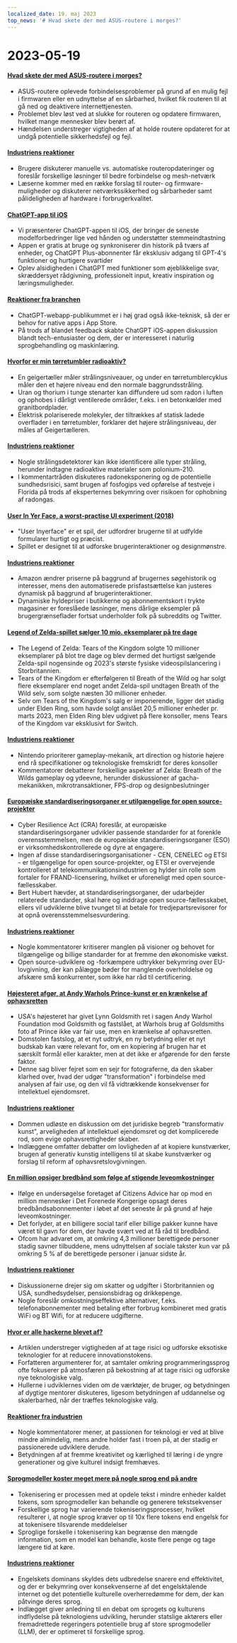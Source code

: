 ```yaml
---
localized_date: 19. maj 2023
top_news: '# Hvad skete der med ASUS-routere i morges?'
---
```


# 2023-05-19

#### [Hvad skete der med ASUS-routere i morges?](https://www.downtowndougbrown.com/2023/05/what-happened-with-asus-routers-this-morning/)

- ASUS-routere oplevede forbindelsesproblemer på grund af en mulig fejl i firmwaren eller en udnyttelse af en sårbarhed, hvilket fik routeren til at gå ned og deaktivere internettjenesten.
- Problemet blev løst ved at slukke for routeren og opdatere firmwaren, hvilket mange mennesker blev berørt af.
- Hændelsen understreger vigtigheden af at holde routere opdateret for at undgå potentielle sikkerhedsfejl og fejl.

#### [Industriens reaktioner](http://news.ycombinator.com/item?id=35983866)

- Brugere diskuterer manuelle vs. automatiske routeropdateringer og foreslår forskellige løsninger til bedre forbindelse og mesh-netværk
- Læserne kommer med en række forslag til router- og firmware-muligheder og diskuterer netværkssikkerhed og sårbarheder samt pålideligheden af hardware i forbrugerkvalitet.

#### [ChatGPT-app til iOS](https://openai.com/blog/introducing-the-chatgpt-app-for-ios)

- Vi præsenterer ChatGPT-appen til iOS, der bringer de seneste modelforbedringer lige ved hånden og understøtter stemmeindtastning
- Appen er gratis at bruge og synkroniserer din historik på tværs af enheder, og ChatGPT Plus-abonnenter får eksklusiv adgang til GPT-4's funktioner og hurtigere svartider
- Oplev alsidigheden i ChatGPT med funktioner som øjeblikkelige svar, skræddersyet rådgivning, professionelt input, kreativ inspiration og læringsmuligheder.

#### [Reaktioner fra branchen](http://news.ycombinator.com/item?id=35990552)

- ChatGPT-webapp-publikummet er i høj grad også ikke-teknisk, så der er behov for native apps i App Store.
- På trods af blandet feedback skabte ChatGPT iOS-appen diskussion blandt tech-entusiaster og dem, der er interesseret i naturlig sprogbehandling og maskinlæring.

#### [Hvorfor er min tørretumbler radioaktiv?](https://physics.stackexchange.com/questions/764460/why-is-my-dryer-radioactive)

- En geigertæller måler strålingsniveauer, og under en tørretumblercyklus måler den et højere niveau end den normale baggrundsstråling.
- Uran og thorium i tunge stenarter kan diffundere ud som radon i luften og ophobes i dårligt ventilerede områder, f.eks. i en betonkælder med granitbordplader.
- Elektrisk polariserede molekyler, der tiltrækkes af statisk ladede overflader i en tørretumbler, forklarer det højere strålingsniveau, der måles af Geigertælleren.

#### [Industriens reaktioner](http://news.ycombinator.com/item?id=35990858)

- Nogle strålingsdetektorer kan ikke identificere alle typer stråling, herunder indtagne radioaktive materialer som polonium-210.
- I kommentartråden diskuteres radoneksponering og de potentielle sundhedsrisici, samt brugen af fosfogips ved opførelse af testveje i Florida på trods af eksperternes bekymring over risikoen for ophobning af radongas.

#### [User In Yer Face, a worst-practise UI experiment (2018)](https://userinyerface.com/)

- "User Inyerface" er et spil, der udfordrer brugerne til at udfylde formularer hurtigt og præcist.
- Spillet er designet til at udforske brugerinteraktioner og designmønstre.

#### [Industriens reaktioner](http://news.ycombinator.com/item?id=35985240)

- Amazon ændrer priserne på baggrund af brugernes søgehistorik og interesser, mens den automatiserede prisfastsættelse kan justeres dynamisk på baggrund af brugerinteraktioner.
- Dynamiske hyldepriser i butikkerne og abonnementskort i trykte magasiner er foreslåede løsninger, mens dårlige eksempler på brugergrænseflader fortsat underholder folk på subreddits og Twitter.

#### [Legend of Zelda-spillet sælger 10 mio. eksemplarer på tre dage](https://finance.yahoo.com/news/legend-zelda-game-sells-10-172603983.html)

- The Legend of Zelda: Tears of the Kingdom solgte 10 millioner eksemplarer på blot tre dage og blev dermed det hurtigst sælgende Zelda-spil nogensinde og 2023's største fysiske videospilslancering i Storbritannien.
- Tears of the Kingdom er efterfølgeren til Breath of the Wild og har solgt flere eksemplarer end noget andet Zelda-spil undtagen Breath of the Wild selv, som solgte næsten 30 millioner enheder.
- Selv om Tears of the Kingdom's salg er imponerende, ligger det stadig under Elden Ring, som havde solgt anslået 20,5 millioner enheder pr. marts 2023, men Elden Ring blev udgivet på flere konsoller, mens Tears of the Kingdom var eksklusivt for Switch.

#### [Industriens reaktioner](http://news.ycombinator.com/item?id=35986956)

- Nintendo prioriterer gameplay-mekanik, art direction og historie højere end rå specifikationer og teknologiske fremskridt for deres konsoller
- Kommentatorer debatterer forskellige aspekter af Zelda: Breath of the Wilds gameplay og ydeevne, herunder diskussioner af gacha-mekanikken, mikrotransaktioner, FPS-drop og designbeslutninger

#### [Europæiske standardiseringsorganer er utilgængelige for open source-projekter](https://blog.opensource.org/another-issue-with-the-cyber-resilience-act-european-standards-bodies-are-inaccessible-to-open-source-projects/)

- Cyber Resilience Act (CRA) foreslår, at europæiske standardiseringsorganer udvikler passende standarder for at forenkle overensstemmelsen, men de europæiske standardiseringsorganer (ESO) er virksomhedskontrollerede og dyre at engagere.
- Ingen af disse standardiseringsorganisationer - CEN, CENELEC og ETSI - er tilgængelige for open source-projekter, og ETSI er overvejende kontrolleret af telekommunikationsindustrien og hylder sin rolle som fortaler for FRAND-licensering, hvilket er uforeneligt med open source-fællesskaber.
- Bert Hubert hævder, at standardiseringsorganer, der udarbejder relaterede standarder, skal høre og inddrage open source-fællesskabet, ellers vil udviklerne blive tvunget til at betale for tredjepartsrevisorer for at opnå overensstemmelsesvurdering.

#### [Industriens reaktioner](http://news.ycombinator.com/item?id=35985590)

- Nogle kommentatorer kritiserer manglen på visioner og behovet for tilgængelige og billige standarder for at fremme den økonomiske vækst.
- Open source-udviklere og -forkæmpere udtrykker bekymring over EU-lovgivning, der kan pålægge bøder for manglende overholdelse og afskære små konkurrenter, som ikke har råd til certificering.

#### [Højesteret afgør, at Andy Warhols Prince-kunst er en krænkelse af ophavsretten](https://petapixel.com/2023/05/18/supreme-court-rules-andy-warhols-prince-art-is-copyright-infringement/)

- USA's højesteret har givet Lynn Goldsmith ret i sagen Andy Warhol Foundation mod Goldsmith og fastslået, at Warhols brug af Goldsmiths foto af Prince ikke var fair use, men en krænkelse af ophavsretten.
- Domstolen fastslog, at et nyt udtryk, en ny betydning eller et nyt budskab kan være relevant for, om en kopiering af brugen har et særskilt formål eller karakter, men at det ikke er afgørende for den første faktor.
- Denne sag bliver fejret som en sejr for fotograferne, da den skaber klarhed over, hvad der udgør "transformation" i forbindelse med analysen af fair use, og den vil få vidtrækkende konsekvenser for intellektuel ejendomsret.

#### [Industriens reaktioner](http://news.ycombinator.com/item?id=35991725)

- Dommen udløste en diskussion om det juridiske begreb "transformativ kunst", arveligheden af intellektuel ejendomsret og det komplicerede rod, som evige ophavsrettigheder skaber.
- Indlæggene omfatter debatter om lovligheden af at kopiere kunstværker, brugen af generativ kunstig intelligens til at skabe kunstværker og forslag til reform af ophavsretslovgivningen.

#### [En million opsiger bredbånd som følge af stigende leveomkostninger](https://www.bbc.com/news/technology-65622403)

- Ifølge en undersøgelse foretaget af Citizens Advice har op mod en million mennesker i Det Forenede Kongerige opsagt deres bredbåndsabonnementer i løbet af det seneste år på grund af høje leveomkostninger.
- Det forlyder, at en billigere social tarif eller billige pakker kunne have været til gavn for dem, der havde svært ved at få råd til bredbånd.
- Ofcom har advaret om, at omkring 4,3 millioner berettigede personer stadig savner tilbuddene, mens udnyttelsen af sociale takster kun var på omkring 5 % af de berettigede personer i januar sidste år.

#### [Industriens reaktioner](http://news.ycombinator.com/item?id=35984928)

- Diskussionerne drejer sig om skatter og udgifter i Storbritannien og USA, sundhedsydelser, pensionsbidrag og drikkepenge.
- Nogle foreslår omkostningseffektive alternativer, f.eks. telefonabonnementer med betaling efter forbrug kombineret med gratis WiFi og BT Wifi, for at reducere udgifterne.

#### [Hvor er alle hackerne blevet af?](https://morepablo.com/2023/05/where-have-all-the-hackers-gone.html)

- Artiklen understreger vigtigheden af at tage risici og udforske eksotiske teknologier for at reducere innovationstokens.
- Forfatteren argumenterer for, at samtaler omkring programmeringssprog ofte fokuserer på atmosfæren på bekostning af at tage risici og udforske nye teknologiske valg.
- Hullerne i udviklernes viden om de værktøjer, de bruger, og betydningen af dygtige mentorer diskuteres, ligesom betydningen af uddannelse og skalerbarhed, når der træffes teknologiske valg.

#### [Reaktioner fra industrien](http://news.ycombinator.com/item?id=35986270)

- Nogle kommentatorer mener, at passionen for teknologi er ved at blive mindre almindelig, mens andre holder fast i troen på, at der stadig er passionerede udviklere derude.
- Betydningen af at fremme kreativitet og kærlighed til læring i de yngre generationer og give kulturel indsigt fremhæves.

#### [Sprogmodeller koster meget mere på nogle sprog end på andre](https://blog.yenniejun.com/p/all-languages-are-not-created-tokenized)

- Tokenisering er processen med at opdele tekst i mindre enheder kaldet tokens, som sprogmodeller kan behandle og generere tekstsekvenser
- Forskellige sprog har varierende tokeniseringsprocesser, hvilket resulterer i, at nogle sprog kræver op til 10x flere tokens end engelsk for at tokenisere tilsvarende meddelelser
- Sproglige forskelle i tokenisering kan begrænse den mængde information, som en model kan behandle, koste flere penge og tage længere tid at køre.

#### [Industriens reaktioner](http://news.ycombinator.com/item?id=35983707)

- Engelskets dominans skyldes dets udbredelse snarere end effektivitet, og der er bekymring over konsekvenserne af det engelsktalende internet og det potentielle kulturelle overherredømme for dem, der kan påtvinge deres sprog.
- Indlægget giver anledning til en debat om sprogets og kulturens indflydelse på teknologiens udvikling, herunder statslige aktørers eller fremadrettede regeringers potentielle brug af store sprogmodeller (LLM), der er optimeret til forskellige sprog.
